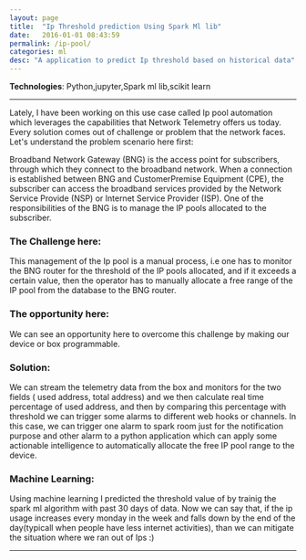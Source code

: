 ```yaml
---
layout: page
title:  "Ip Threshold prediction Using Spark Ml lib"
date:   2016-01-01 08:43:59
permalink: /ip-pool/
categories: ml
desc: "A application to predict Ip threshold based on historical data"
---
```


**Technologies**: Python,jupyter,Spark ml lib,scikit learn

---
Lately, I have been working on this use case called Ip pool automation which leverages the capabilities that Network Telemetry offers us today. Every solution comes out of challenge or problem that the network faces. Let's understand the problem scenario here first:

 

Broadband Network Gateway (BNG) is the access point for subscribers, through which they connect to the broadband network. When a connection is established between BNG and CustomerPremise Equipment (CPE), the subscriber can access the broadband services provided by the Network Service Provide (NSP) or Internet Service Provider (ISP). One of the responsibilities of the BNG is to manage the IP pools allocated to the subscriber.

 

### The Challenge here:

This management of the Ip pool is a manual process, i.e one has to monitor the BNG router for the threshold of the IP pools allocated, and if it exceeds a certain value, then the operator has to manually allocate a free range of the IP pool from the database to the BNG router.

 

### The opportunity here: 

We can see an opportunity here to overcome this challenge by making our device or box programmable.

 

### Solution:
We can stream the telemetry data from the box and monitors for the two fields ( used address, total address) and we then calculate real time percentage of used address, and then by comparing this percentage with threshold we can trigger some alarms to different web hooks or channels. In this case, we can trigger one alarm to spark room just for the notification purpose and other alarm to a python application which can apply some actionable intelligence to automatically allocate the free IP pool range to the device. 


### Machine Learning:

Using machine learning I predicted the threshold value of by trainig the spark ml algorithm with past 30 days of data. Now we can say that, if the ip usage increases every monday in the week and falls down by the end of the day(typicall when people have less internet activities), than we can mitigate the situation where we ran out of Ips :)




---
